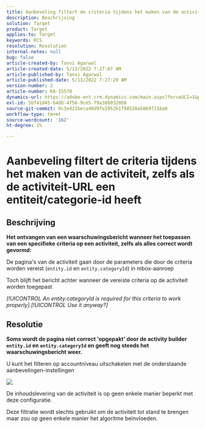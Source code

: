 ```yaml
---
title: Aanbeveling filtert de criteria tijdens het maken van de activiteit, zelfs als de activiteit-URL een entiteit/categorie-id heeft
description: Beschrijving
solution: Target
product: Target
applies-to: Target
keywords: KCS
resolution: Resolution
internal-notes: null
bug: false
article-created-by: Tanvi Agarwal
article-created-date: 5/13/2022 7:27:07 AM
article-published-by: Tanvi Agarwal
article-published-date: 5/13/2022 7:27:29 AM
version-number: 2
article-number: KA-15578
dynamics-url: https://adobe-ent.crm.dynamics.com/main.aspx?forceUCI=1&pagetype=entityrecord&etn=knowledgearticle&id=60604013-8ed2-ec11-a7b5-00224809c27a
exl-id: 5bf41d45-64db-4f56-9ce5-f9a3809320b8
source-git-commit: 0c3e421beca46d9fe1952b1f98538a50697216a0
workflow-type: tm+mt
source-wordcount: '162'
ht-degree: 1%

---
```


# Aanbeveling filtert de criteria tijdens het maken van de activiteit, zelfs als de activiteit-URL een entiteit/categorie-id heeft

## Beschrijving


<b>Het ontvangen van een waarschuwingsbericht wanneer het toepassen van een specifieke criteria op een activiteit, zelfs als alles correct wordt gevormd:</b>

De pagina&#39;s van de activiteit gaan door de parameters die door de criteria worden vereist (`entity.id` en `entity.categoryId`) in mbox-aanroep 

Toch blijft het bericht achter wanneer de vereiste criteria op de activiteit worden toegepast

*[!UICONTROL An entity.categoryId is required for this criteria to work properly].[!UICONTROL Use it anyway?]*


## Resolutie


<b>Soms wordt de pagina niet correct &#39;opgepakt&#39; door de activity builder `entity.id` en `entity.categoryId` en geeft nog steeds het waarschuwingsbericht weer.</b>



U kunt het filteren op accountniveau uitschakelen met de onderstaande aanbevelingen-instellingen

![](http://omniture.custhelp.com/ci/inlineImage/get/3041012/5090ecb0bec7673ef3ad943bd35f9095)



De inhoudslevering van de activiteit is op geen enkele manier beperkt met deze configuratie.



Deze filtratie wordt slechts gebruikt om de activiteit tot stand te brengen maar zou op geen enkele manier het algoritme beïnvloeden.
